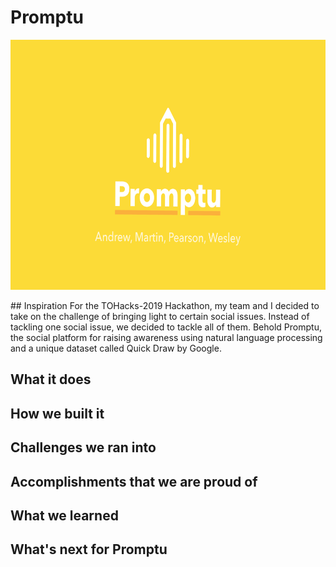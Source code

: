 # Promptu

<p align="center">
  <img width="auto" height="400" src="images/promptu.png">
</p>
## Inspiration
For the TOHacks-2019 Hackathon, my team and I decided to take on the challenge of bringing light to certain social issues. Instead of tackling one social issue, we decided to tackle all of them. Behold Promptu, the social platform for raising awareness using natural language processing and a unique dataset called Quick Draw by Google.

## What it does


## How we built it


## Challenges we ran into


## Accomplishments that we are proud of


## What we learned


## What's next for Promptu



